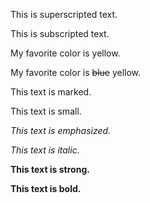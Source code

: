 
This is superscripted text.

This is subscripted text.

My favorite color is yellow.

My favorite color is ~~blue~~ yellow.

This text is marked.

This text is small.

*This text is emphasized.*

*This text is italic.*

**This text is strong.**

**This text is bold.**
